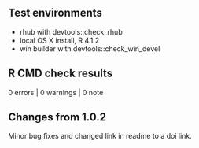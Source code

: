 ## Test environments

* rhub with devtools::check_rhub
* local OS X install, R 4.1.2
* win builder with devtools::check_win_devel

## R CMD check results

0 errors | 0 warnings | 0 note

## Changes from 1.0.2

Minor bug fixes and changed link in readme to a doi link.
